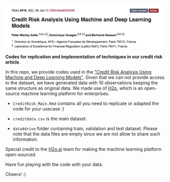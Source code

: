 ![](paper.png)


**Codes for replication and implementation of techniques in our credit risk article**. 

In this repo, we provide codes used in the ["Credit Risk Analysis Using Machine and Deep Learning Models"](http://www.mdpi.com/2227-9091/6/2/38). Given that we can not provide access to the dataset, we have generated data with 10 observations keeping the same structure as original data. We made use of [H2o](https://www.h2o.ai), which is an open-source machine learning platform for enterprises.  


* `CreditRisk_Main.Rmd` contains all you need to replicate or adapted the code for your usecase :) 

* `creditdata.csv` is the main dataset. 

* `data4drive` folder containing train, validation and test dataset. Please note that the data files are empty since we are not allow to share such information. 

Special credit to the [H2o.ai](https://www.h2o.ai) team for making the machine learning platform open-sourced.  

Have fun playing with the code with your data. 

Cheers! :) 


